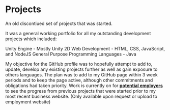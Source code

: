 # Projects
An old discontiued set of projects that was started.

 It was a general working portfolio for all my outstanding development projects which included:
 
 Unity Engine - Mostly Unity 2D
 Web Development - HTML, CSS, JavaScript, and NodeJS
 General Purpose Programming Languages - Java
 
 My objective for the GitHub profile was to hopefully attempt to add to, update, develop any existing projects further as well as gain exposure to others languages. The plan was to add to my GitHub page within 3 week periods and to keep the page active, although other commitments and obligations had taken priority. Work is currently on for <b><u> potential employers</u>  </b>to see the progress from previous projects that were started prior to my most recent business website. (Only available upon request or upload to employment website)
